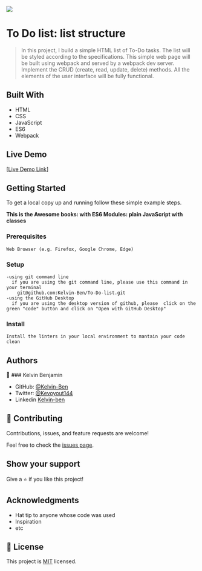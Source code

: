 ![](https://img.shields.io/badge/Microverse-blueviolet)

# To Do list: list structure

> In this project, I build a simple HTML list of To-Do tasks.
> The list will be styled according to the specifications.
> This simple web page will be built using webpack and served by a webpack dev server.
> Implement the CRUD (create, read, update, delete) methods.
> All the elements of the user interface will be fully functional.


## Built With

- HTML
- CSS
- JavaScript
- ES6
- Webpack

## Live Demo 

[[Live Demo Link](https://kelvin-ben.github.io/To-Do-list/)]


## Getting Started
To get a local copy up and running follow these simple example steps.

**This is the Awesome books: with ES6 Modules: plain JavaScript with classes**

### Prerequisites
    Web Browser (e.g. Firefox, Google Chrome, Edge)

### Setup
    -using git command line
      if you are using the git command line, please use this command in your terminal
        git@github.com:Kelvin-Ben/To-Do-list.git
    -using the GitHub Desktop
      if you are using the desktop version of github, please  click on the green "code" button and click on "Open with GitHub Desktop" 


### Install
    Install the linters in your local environment to mantain your code clean 




## Authors

👤 ### Kelvin Benjamin

- GitHub: [@Kelvin-Ben](https://github.com/Kelvin-Ben)
- Twitter: [@Kevoyout144](https://twitter.com/kevoyout144)
- Linkedin [Kelvin-ben](https://www.linkedin.com/in/kelvin-ben-323043173/)


## 🤝 Contributing

Contributions, issues, and feature requests are welcome!

Feel free to check the [issues page](../../issues/).

## Show your support

Give a ⭐️ if you like this project!

## Acknowledgments

- Hat tip to anyone whose code was used
- Inspiration
- etc

## 📝 License

This project is [MIT](https://docs.github.com/en/communities/setting-up-your-project-for-healthy-contributions/adding-a-license-to-a-repository) licensed.
